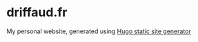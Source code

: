 driffaud.fr
===========

My personal website, generated using [Hugo static site generator](https://gohugo.io/)
